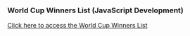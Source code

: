 <h3>World Cup Winners List (JavaScript Development)</h3>
<a href="https://vik-kalsi.github.io/world_cup/">Click here to access the World Cup Winners List</a>
